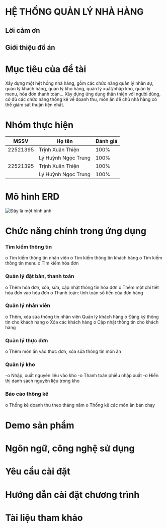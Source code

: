 # HỆ THỐNG QUẢN LÝ NHÀ HÀNG
## Lời cảm ơn
## Giới thiệu đồ án

# Mục tiêu của đề tài
Xây dựng một hệt hống nhà hàng, gồm các chức năng quản lý nhân sự, quản lý khách hàng, quản lý kho hàng, quản lý xuất/nhập kho, quản lý menu, hóa đơn thanh toán... Xây dựng ứng dụng thân thiện với người dùng, có đủ các chức năng thống kê về doanh thu, món ăn để chủ nhà hàng có thể giám sát thuận tiện nhất.
# Nhóm thực hiện
| MSSV | Họ tên | Đánh giá|
|-------|-------|-------|
| 22521395| Trịnh Xuân Thiện | 100% |
|  | Lý Huỳnh Ngọc Trung | 100% |
| 22521395| Trịnh Xuân Thiện | 100% |
|  | Lý Huỳnh Ngọc Trung | 100% |
# Mô hình ERD
![Đây là một hình ảnh]("https://github.com/thienopop/PTTKHTTT_project_HTQLNH/commit/2a8ef8ff46d291cee3bcdc5cd8b9b7ca7d0f5951")
# Chức năng chính trong ứng dụng
### Tìm kiếm thông tin
o	Tìm kiếm thông tin nhân viên
o	Tìm kiếm thông tin khách hàng
o	Tìm kiếm thông tin menu
o	Tìm kiếm hóa đơn
### Quản lý đặt bàn, thanh toán
o	Thêm hóa đơn, xóa, sửa, cập nhật thông tin hóa đơn
o	Thêm một chi tiết hóa đơn vào hóa đơn
o	Thanh toán: tính toán số tiền của đơn hàng
### Quản lý nhân viên
o	Thêm, xóa sửa thông tin nhân viên
 Quản lý khách hàng
o	Đăng ký thông tin cho khách hàng
o	Xóa các khách hàng
o	Cập nhật thông tin cho khách hàng
### Quản lý thực đơn
o	Thêm món ăn vào thực đơn, xóa sửa thông tin món ăn
### Quản lý kho
-o	Nhập, xuất nguyên liệu vào kho
-o	Thanh toán phiếu nhập xuất
-o	Hiển thị danh sách nguyên liệu trong kho
### Báo cáo thông kê
o	Thống kê doanh thu theo tháng năm
o	Thống kê các món ăn bán chạy
# Demo sản phẩm
# Ngôn ngữ, công nghệ sử dụng
# Yêu cầu cài đặt
# Hướng dẫn cài đặt chương trình
# Tài liệu tham khảo

